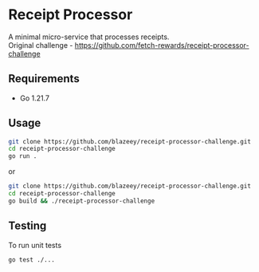 # Receipt Processor

A minimal micro-service that processes receipts. </br>
Original challenge - https://github.com/fetch-rewards/receipt-processor-challenge

## Requirements
- Go 1.21.7

## Usage

```bash
git clone https://github.com/blazeey/receipt-processor-challenge.git
cd receipt-processor-challenge
go run .
```

or

```bash
git clone https://github.com/blazeey/receipt-processor-challenge.git
cd receipt-processor-challenge
go build && ./receipt-processor-challenge
```

## Testing
To run unit tests

```bash
go test ./...
```